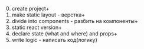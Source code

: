 0. create project+
1. make static layout - верстка+
2. divide into components - разбить на компоненты+
3. static react version+
4. declare state (what and where) and props+
5. write logic - написать код(логику)

